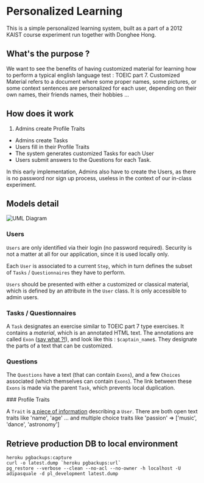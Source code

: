 # Personalized Learning

This is a simple personalized learning system, built as a part of a 2012 KAIST course experiment run together with Donghee Hong.

## What's the purpose ?

We want to see the benefits of having customized material for learning how to
perform a typical english language test : TOEIC part 7.
Customized Material refers to a document where some proper names, some
pictures, or some context sentences are personalized for each user, depending
on their own names, their friends names, their hobbies ...

## How does it work

1. Admins create Profile Traits
- Admins create Tasks
- Users fill in their Profile Traits
- The system generates customized Tasks for each User
- Users submit answers to the Questions for each Task.

In this early implementation, Admins also have to create the Users, as there is no password nor sign up process, useless in the context of our in-class
experiment.

## Models detail

![UML Diagram](https://www.lucidchart.com/publicSegments/view/50c96911-3410-4303-8d47-3d0d0a7c4e7c/image.png)

### Users

`Users` are only identified via their login (no password required).
Security is not a matter at all for our application, since it is used locally only.

Each `User` is associated to a current `Step`, which in turn defines the subset of
`Tasks` / `Questionnaires` they have to perform.

`Users` should be presented with either a customized or classical material, which
is defined by an attribute in the `User` class. It is only accessible to admin users.

### Tasks / Questionnaires

A `Task` designates an exercise similar to TOEIC part 7 type exercises.
It contains a _material_, which is an annotated HTML text. The annotations
are called `Exon` ([say what ?!](http://wikipedia.org/wiki/Exon)), and look like this : `$captain_name$`. They designate
the parts of a text that can be customized.

### Questions

The `Questions` have a text (that can contain `Exons`), and a few `Choices` associated (which themselves can
contain `Exons`).
The link between these `Exons` is made via the parent `Task`, which prevents local duplication.

### Profile Traits

A `Trait` is [a piece of information](http://purl.org/vocabularies/princeton/wn30/synset-trait-noun-1) describing a `User`.
There are both open text traits like 'name', 'age' ... and
multiple choice traits like 'passion' => ['music', 'dance', 'astronomy']

## Retrieve production DB to local environment
```
heroku pgbackups:capture
curl -o latest.dump `heroku pgbackups:url`
pg_restore --verbose --clean --no-acl --no-owner -h localhost -U adipasquale -d pl_development latest.dump
```
